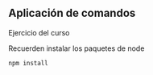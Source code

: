 ## Aplicación de comandos

Ejercicio del curso

Recuerden instalar los paquetes de node

```
npm install

```